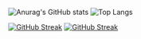 ![Anurag's GitHub stats](https://github-readme-stats.vercel.app/api?username=y-dada-dev\&rank_icon=github\&show=discussions_started,discussions_answered\&show_icons=true&include_all_commits=true\&hide=contribs)
![Top Langs](https://github-readme-stats.vercel.app/api/top-langs/?username=y-dada-dev\&layout=compact&langs_count=12&hide=PLpgSQL,Tex,Hack,Shell,jupyter%20notebook)


[![GitHub Streak](https://streak-stats.demolab.com?user=y-dada-dev)](https://git.io/streak-stats)
<a href="https://git.io/streak-stats"><img src="https://streak-stats.demolab.com?user=y-dada-dev" alt="GitHub Streak" /></a>
